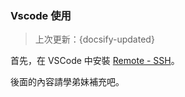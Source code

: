 ### Vscode 使用
> 上次更新：{docsify-updated} 

首先，在 VSCode 中安裝 [Remote - SSH](https://marketplace.visualstudio.com/items?itemName=ms-vscode-remote.remote-ssh)。

後面的內容請學弟妹補充吧。